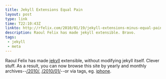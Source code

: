 ```yaml
---
title: Jekyll Extensions Equal Pain
layout: post
type: link
time: T22:10:43Z
linkto: http://rfelix.com/2010/01/19/jekyll-extensions-minus-equal-pain/
description: Raoul Felix has made jekyll extensible. Bravo.
tags:
 - jekyll
 - meta
---
```


Raoul Felix has made [jekyll](http://wiki.github.com/mojombo/jekyll/) extensible, without modifying jekyll itself. Clever stuff. As a result, you can now browse this site by yearly and monthly archives--[/2010/](/2010/ "Archives for 2010"), [/2010/01/](/2010/01/ "Archives for January 2010")--or via tags, eg. [iphone](/tag/iphone/).